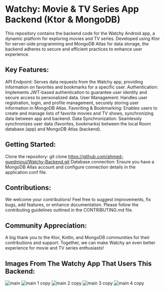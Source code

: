 # Watchy: Movie & TV Series App Backend (Ktor & MongoDB)

This repository contains the backend code for the Watchy Android app, a dynamic platform for exploring movies and TV series. Developed using Ktor for server-side programming and MongoDB Atlas for data storage, the backend adheres to secure and efficient practices to enhance user experience.

## Key Features:

API Endpoint: Serves data requests from the Watchy app, providing information on favorites and bookmarks for a specific user. 
Authentication: Implements JWT-based authentication to guarantee user identity and secure access to personalized data.
User Management: Handles user registration, login, and profile management, securely storing user information in MongoDB Atlas.
Favoriting & Bookmarking: Enables users to create and manage lists of favorite movies and TV shows, synchronizing data between app and backend.
Data Synchronization: Seamlessly synchronizes user data (favorites, bookmarks) between the local Room database (app) and MongoDB Atlas (backend).

## Getting Started:

Clone the repository: git clone https://github.com/ahmed-guedmioui/Watchy-Backend.git
Database connection: Ensure you have a MongoDB Atlas account and configure connection details in the application.conf file.

## Contributions:

We welcome your contributions! Feel free to suggest improvements, fix bugs, add features, or enhance documentation. Please follow the contributing guidelines outlined in the CONTRIBUTING.md file.

## Community Appreciation:

A big thank you to the Ktor, Kotlin, and MongoDB communities for their contributions and support. Together, we can make Watchy an even better experience for movie and TV series enthusiasts!


## Images From The Watchy App That Users This Backend:
![main](https://github.com/ahmed-guedmioui-projects/Watchy-Backend/assets/59929234/91eb8af3-965e-4b23-aa17-903434151881)
![main 1 copy](https://github.com/ahmed-guedmioui-projects/Watchy-Backend/assets/59929234/7901d1ef-b0dc-4f03-af80-2d215dbd6a95)
![main 2 copy](https://github.com/ahmed-guedmioui-projects/Watchy-Backend/assets/59929234/b5de7a61-9155-4051-8365-a6098a0a2bda)
![main 3 copy](https://github.com/ahmed-guedmioui-projects/Watchy-Backend/assets/59929234/fc5cbee8-2c8b-49e3-ac2f-9d697cd986fc)
![main 4 copy](https://github.com/ahmed-guedmioui-projects/Watchy-Backend/assets/59929234/424d386d-2aa0-49d1-8b37-79f3c1118ee3)
